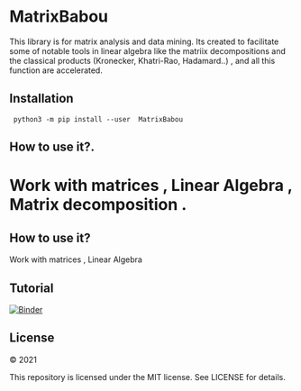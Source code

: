 # MatrixBabou
  
This library is for matrix analysis and data mining. Its created to facilitate some of notable tools in linear algebra like the matriix decompositions and the classical products (Kronecker, Khatri-Rao, Hadamard..) , and all this function are accelerated.

## Installation
``` python3 -m pip install --user  MatrixBabou```

## How to use it?.
Work with matrices , Linear Algebra , Matrix decomposition .
=======

## How to use it?
Work with matrices , Linear Algebra 

## Tutorial
[![Binder](https://mybinder.org/badge_logo.svg)](https://mybinder.org/v2/gh/mohamedlaminebabou/BABOUMATH/tutorial/NMF.ipynb/HEAD)

 
## License

© 2021 

This repository is licensed under the MIT license. See LICENSE for details.
